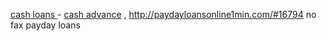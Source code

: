 <a href=http://paydayloansonline1min.com/#5693>cash loans </a> - <a href=http://paydayloansonline1min.com/#18083>cash advance</a> , http://paydayloansonline1min.com/#16794 no fax payday loans